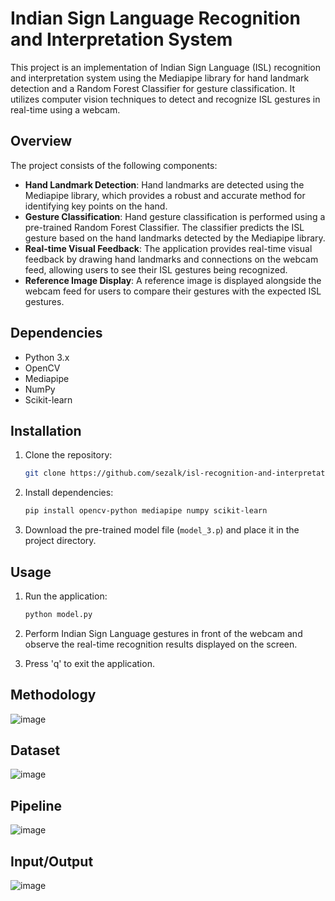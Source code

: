 # Indian Sign Language Recognition and Interpretation System

This project is an implementation of Indian Sign Language (ISL) recognition and interpretation system using the Mediapipe library for hand landmark detection and a Random Forest Classifier for gesture classification. It utilizes computer vision techniques to detect and recognize ISL gestures in real-time using a webcam.

## Overview

The project consists of the following components:

- **Hand Landmark Detection**: Hand landmarks are detected using the Mediapipe library, which provides a robust and accurate method for identifying key points on the hand.
- **Gesture Classification**: Hand gesture classification is performed using a pre-trained Random Forest Classifier. The classifier predicts the ISL gesture based on the hand landmarks detected by the Mediapipe library.
- **Real-time Visual Feedback**: The application provides real-time visual feedback by drawing hand landmarks and connections on the webcam feed, allowing users to see their ISL gestures being recognized.
- **Reference Image Display**: A reference image is displayed alongside the webcam feed for users to compare their gestures with the expected ISL gestures.

## Dependencies

- Python 3.x
- OpenCV
- Mediapipe
- NumPy
- Scikit-learn

## Installation

1. Clone the repository:

    ```bash
    git clone https://github.com/sezalk/isl-recognition-and-interpretation-system.git

    ```

2. Install dependencies:

    ```bash
    pip install opencv-python mediapipe numpy scikit-learn
    ```

3. Download the pre-trained model file (`model_3.p`) and place it in the project directory.

## Usage

1. Run the application:

    ```bash
    python model.py
    ```

2. Perform Indian Sign Language gestures in front of the webcam and observe the real-time recognition results displayed on the screen.

3. Press 'q' to exit the application.

## Methodology

![image](https://github.com/user-attachments/assets/b717a1c1-aff2-417d-a1dd-c2ca34e8ee11)

## Dataset

![image](https://github.com/user-attachments/assets/b448dcf2-a7ba-4042-a55d-db775f665a6c)

## Pipeline

![image](https://github.com/user-attachments/assets/e69ef973-588d-426f-b816-7aff5a21e724)

## Input/Output

![image](https://github.com/user-attachments/assets/eaa25003-3ba3-4fac-8297-3ad6065beb3f)




